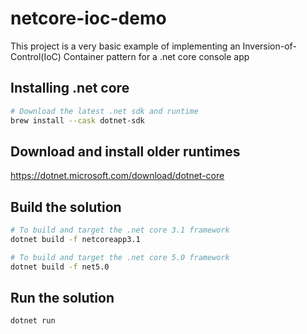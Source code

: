 # netcore-ioc-demo

This project is a very basic example of implementing an Inversion-of-Control(IoC) Container pattern for a .net core console app

## Installing .net core
```bash
# Download the latest .net sdk and runtime
brew install --cask dotnet-sdk
```

## Download and install older runtimes
https://dotnet.microsoft.com/download/dotnet-core

## Build the solution
```bash
# To build and target the .net core 3.1 framework
dotnet build -f netcoreapp3.1

# To build and target the .net core 5.0 framework
dotnet build -f net5.0
```

## Run the solution
```bash
dotnet run
```
